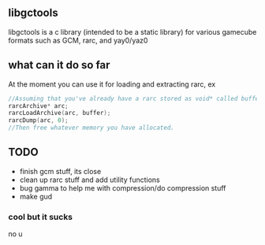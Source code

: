 ## libgctools
libgctools is a c library (intended to be a static library) for various gamecube formats such as GCM, rarc, and yay0/yaz0

## what can it do so far
At the moment you can use it for loading and extracting rarc, ex

```c
//Assuming that you've already have a rarc stored as void* called buffer
rarcArchive* arc;
rarcLoadArchive(arc, buffer);
rarcDump(arc, 0);
//Then free whatever memory you have allocated. 
```

## TODO
- finish gcm stuff, its close
- clean up rarc stuff and add utility functions
- bug gamma to help me with compression/do compression stuff
- make gud

### cool but it sucks
no u
